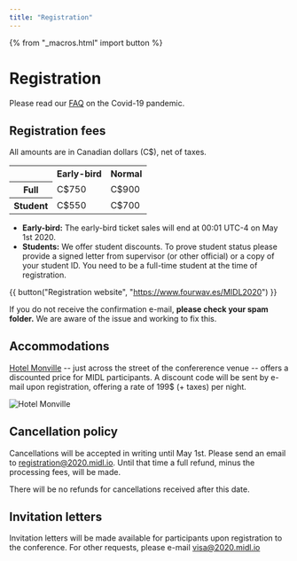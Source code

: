 ```yaml
---
title: "Registration"
---
```


{% from "_macros.html" import button %}

# Registration

Please read our [FAQ](covid-19.html) on the Covid-19 pandemic.

## Registration fees

All amounts are in Canadian dollars (C$), net of taxes.

<table class="grid offset centered">
    <tr>
        <td></td>
        <th scope="col">Early-bird</th>
        <th scope="col">Normal</th>
    </tr>
    <tr>
        <th scope="row">Full</th>
        <td>C$750</td>
        <td>C$900</td>
    </tr>
    <tr>
        <th scope="row">Student</th>
        <td>C$550</td>
        <td>C$700</td>
    </tr>
</table>

* **Early-bird:** The early-bird ticket sales will end at 00:01 UTC-4 on May 1st 2020.
* **Students:** We offer student discounts. To prove student status please provide a signed letter from supervisor (or other official) or a copy of your student ID. You need to be a full-time student at the time of registration.

{{ button("Registration website", "https://www.fourwav.es/MIDL2020") }}

If you do not receive the confirmation e-mail, **please check your spam folder.** We are aware of the issue and working to fix this.

## Accommodations

[Hotel Monville](https://www.hotelmonville.com) -- just across the street of the confererence venue -- offers a discounted price for MIDL participants. A discount code will be sent by e-mail upon registration, offering a rate of 199$ (+ taxes) per night.

![Hotel Monville](https://www.hotelmonville.com/wp-content/uploads/2019/10/Cover-1-1.png)


## Cancellation policy

Cancellations will be accepted in writing until May 1st. Please send an email to [registration@2020.midl.io](mailto:registration@2020.midl.io). Until that time a full refund, minus the processing fees, will be made.

There will be no refunds for cancellations received after this date.

## Invitation letters

Invitation letters will be made available for participants upon registration to the conference. For other requests, please e-mail [visa@2020.midl.io](mailto:visa@2020.midl.io)
